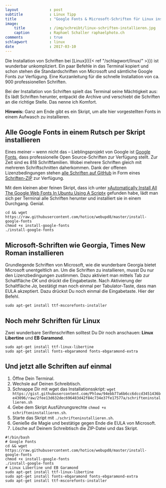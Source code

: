 ```yaml
---
layout              : post
subtitle            : Linux Tipp
title               : "Google Fonts & Microsoft-Schriften für Linux installieren"
image:
    title           : /img/schreibt/linux-schriften-installieren.jpg
    caption         : Raphael Schaller raphaelphoto.ch
comments            : true
schlagwort          : linux
date                : 2017-03-10
---
```

Die Installation von Schriften bei [Linux]({{< ref "/schlagwort/linux/" >}}) ist wunderbar unkompliziert. Ein paar Befehle in das Terminal kopiert und schon stehen die Standardschriften von Microsoft und sämtliche Google Fonts zur Verfügung. Eine Kurzanleitung für die schnelle Installation von ca. 900 professionellen Schriften.
<!--more-->

Bei der Installation von Schriften spielt das Terminal seine Mächtigkeit aus: Es lädt Schriften herunter, entpackt die Archive und verschiebt die Schriften an die richtige Stelle. Das nenne ich Komfort.

**Hinweis:** Ganz am Ende gibt es ein Skript, um alle hier vorgestellten Fonts in einem Aufwasch zu installieren.

## Alle Google Fonts in einem Rutsch per Skript installieren

Eines meiner – wenn nicht das – Lieblingsprojekt von Google ist [Google Fonts](https://fonts.google.com/), dass professionelle Open Source-Schriften zur Verfügung stellt. Zur Zeit sind es 818 Schriftfamilien. Wobei mehrere Schriften gleich mit mehreren Schriftschnitten daherkommen. Dank der offenen Lizenzbedingungen stehen [alle Schriften auf GitHub](https://github.com/google/fonts) in Form eines [Schriften-ZIP](https://github.com/google/fonts/archive/master.zip) zur Verfügung.

Mit dem kleinen aber feinen Skript, dass ich unter [»Automatically Install All The Google Web Fonts In Ubuntu Using A Script«](http://www.webupd8.org/2011/01/automatically-install-all-google-web.html) gefunden habe, lädt man sich per Terminal alle Schriften herunter und installiert sie in einem Durchgang. Genial.

~~~
cd && wget https://raw.githubusercontent.com/hotice/webupd8/master/install-google-fonts
chmod +x install-google-fonts
./install-google-fonts
~~~

## Microsoft-Schriften wie Georgia, Times New Roman installieren

Grundlegende Schriften von Microsoft, wie die wunderbare Georgia bietet Microsoft unentgeltlich an. Um die Schriften zu installieren, musst Du nur den Lizenzbedingungen zustimmen. Dazu aktiviert man mittels Tab zur Schaltfläche _OK_ und drückt die Eingabetaste. Nach Aktivierung der Schaltfläche _Ja_, bestätigt man noch einmal per Tabulator-Taste, dass man EULA akzeptiert. Dazu drückst Du noch einmal die Eingabetaste. Hier der Befehl.

~~~
sudo apt-get install ttf-mscorefonts-installer
~~~

## Noch mehr Schriften für Linux

Zwei wunderbare Serifenschriften solltest Du Dir noch anschauen: **Linux Libertine** und **EB Garamond**.

~~~
sudo apt-get install ttf-linux-libertine
sudo apt-get install fonts-ebgaramond fonts-ebgaramond-extra
~~~

## Und jetzt alle Schriften auf einmal

1. Öffne Dein Terminal.
2. Wechsle auf Deinen Schreibtisch.
3. Schnappe Dir mit wget das Installationsskript: `wget https://gist.githubusercontent.com/Phlow/94ebb77a6b6cc6dccd3451436be43096/raw/2fee13d632dec696483d42f84c734e37fe17577a/schrifteninstallieren.sh`
4. Gebe dem Skript Ausführungsrechte `chmod +x schrifteninstallieren.sh`.
5. Starte das Skript mit `./schrifteninstallieren.sh`.
6. Genieße die Magie und bestätige gegen Ende die EULA von Microsoft.
7. Lösche auf Deinem Schreibtisch die ZIP-Datei und das Skript.

~~~
#!/bin/bash
# Google Fonts
cd && wget https://raw.githubusercontent.com/hotice/webupd8/master/install-google-fonts
chmod +x install-google-fonts
./install-google-fonts
# Linux Libertine und EB Garamond
sudo apt-get install ttf-linux-libertine
sudo apt-get install fonts-ebgaramond fonts-ebgaramond-extra
sudo apt-get install ttf-mscorefonts-installer
~~~

